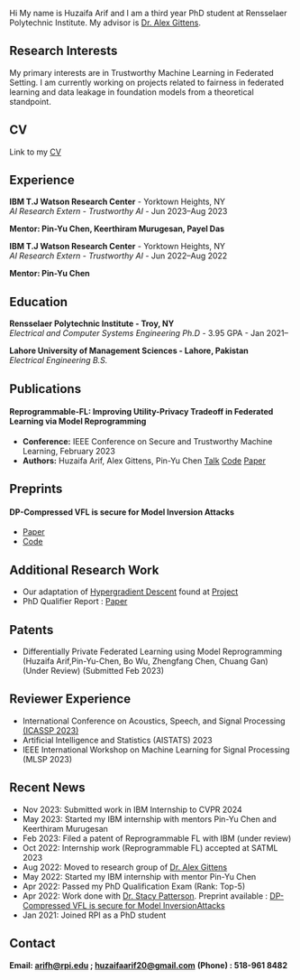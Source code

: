 Hi My name is Huzaifa Arif and I am a third year PhD student at Rensselaer Polytechnic Institute. My advisor is [Dr. Alex Gittens](http://www.cs.rpi.edu/~gittea/).




## Research Interests

My primary interests are in Trustworthy Machine Learning in Federated Setting. I am currently working on projects related to fairness in federated learning and data leakage in foundation models from a theoretical standpoint. 



## CV #

Link to my [CV](https://www.dropbox.com/scl/fi/47fmvrtac3i3rtp3w8q6f/CV_Huzaifa_Arif_Short_Version.pdf?rlkey=bw4zctzu3kay7imo1gsgwkl9n&dl=0)


## Experience ####

**IBM T.J Watson Research Center** - Yorktown Heights, NY  
*AI Research Extern - Trustworthy AI* - Jun 2023–Aug 2023

**Mentor: Pin-Yu Chen, Keerthiram Murugesan, Payel Das**


**IBM T.J Watson Research Center** - Yorktown Heights, NY  
*AI Research Extern - Trustworthy AI* - Jun 2022–Aug 2022

**Mentor: Pin-Yu Chen**


## Education ####


**Rensselaer Polytechnic Institute - Troy, NY**  
*Electrical and Computer Systems Engineering Ph.D* - 3.95 GPA - Jan 2021–



**Lahore University of Management Sciences - Lahore, Pakistan**  
*Electrical Engineering B.S.*   



## Publications ###

#### Reprogrammable-FL: Improving Utility-Privacy Tradeoff in Federated Learning via Model Reprogramming
- **Conference:** IEEE Conference on Secure and Trustworthy Machine Learning, February 2023
- **Authors:** Huzaifa Arif, Alex Gittens, Pin-Yu Chen
[Talk](https://www.youtube.com/watch?v=bKZUxkHUxAs) [Code](https://github.com/IBM/reprogrammble-FL) [Paper](https://openreview.net/forum?id=00EiAK1LHs)

## Preprints

#### DP-Compressed VFL is secure for Model Inversion Attacks

- [Paper](https://www.dropbox.com/scl/fi/n3ykn2rxktoynaeho1ghb/TMLR.pdf?rlkey=n5zad2hc5y6kedhqk4y7xpnyp&dl=0)
- [Code](https://github.com/Huzaifa-Arif/DP-Compressed-VFL-secure-MIA)




## Additional Research Work

- Our adaptation of [Hypergradient Descent](https://arxiv.org/abs/1703.04782) found at [Project](https://github.com/mohbattharani/Hypergradient-Descent/blob/main/README.md) 
- PhD Qualifier Report : [Paper](https://www.dropbox.com/scl/fi/p70zbxfxqzv8m2etexljg/RQE_final-1.pdf?rlkey=xb3txvm9jwpjper4v3eglq9fe&dl=0)




## Patents 

- Differentially Private Federated Learning using Model Reprogramming (Huzaifa Arif,Pin-Yu-Chen, Bo Wu, Zhengfang Chen,
Chuang Gan) (Under Review) (Submitted Feb 2023)

## Reviewer Experience

- International Conference on Acoustics, Speech, and Signal Processing [(ICASSP 2023)](https://www.dropbox.com/home?preview=ReviewerCertHuzaifaArif.pdf)
-  Artificial Intelligence and Statistics (AISTATS) 2023 
- IEEE International Workshop on Machine Learning for Signal Processing (MLSP 2023) 

## Recent News

- Nov 2023: Submitted work in IBM Internship to CVPR 2024
- May 2023: Started my IBM internship with mentors Pin-Yu Chen and Keerthiram Murugesan
- Feb 2023: Filed a patent of Reprogrammable FL with IBM (under review)
- Oct 2022: Internship work (Reprogrammable FL) accepted at SATML 2023
- Aug 2022: Moved to research group of [Dr. Alex Gittens](http://www.cs.rpi.edu/~gittea/)
- May 2022: Started my IBM internship with mentor Pin-Yu Chen
- Apr 2022: Passed my PhD Qualification Exam (Rank: Top-5)
- Apr 2022: Work done with [Dr. Stacy Patterson](https://rpi-sep.github.io). Preprint available : [DP-Compressed VFL is secure for Model InversionAttacks](https://github.com/Huzaifa-Arif/DP-Compressed-VFL-secure-MIA)
- Jan 2021: Joined RPI as a PhD student

## Contact

**Email: arifh@rpi.edu ; huzaifaarif20@gmail.com**
**(Phone) : 518-961 8482**










